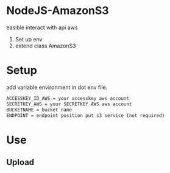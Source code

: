 # NodeJS-AmazonS3
easible interact with api aws
1. Set up env
2. extend class AmazonS3
# Setup
add variable environment in dot env file.
```bash
ACCESSKEY_ID_AWS = your accesskey aws account
SECRETKEY_AWS = your SECRETKEY AWS aws account
BUCKETNAME = bucket name
ENDPOINT = endpoint position put s3 service (not required)
```
# Use
## Upload
